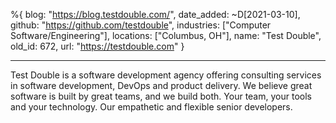 %{
  blog: "https://blog.testdouble.com/",
  date_added: ~D[2021-03-10],
  github: "https://github.com/testdouble",
  industries: ["Computer Software/Engineering"],
  locations: ["Columbus, OH"],
  name: "Test Double",
  old_id: 672,
  url: "https://testdouble.com"
}

---

Test Double is a software development agency offering consulting services in software development, DevOps and product delivery. We believe great software is built by great teams, and we build both. Your team, your tools and your technology. Our empathetic and flexible senior developers.
